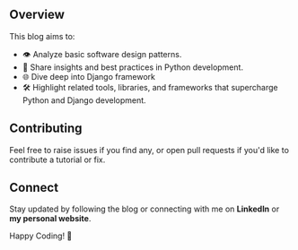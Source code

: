## **Overview**

This blog aims to:

- 👁️ Analyze basic software design patterns.
- 🐍 Share insights and best practices in Python development.
- 🌐 Dive deep into Django framework
- 🛠 Highlight related tools, libraries, and frameworks that supercharge Python and Django development.

## **Contributing**

Feel free to raise issues if you find any, or open pull requests if you'd like to contribute a tutorial or fix.

## **Connect**

Stay updated by following the blog or connecting with me on **LinkedIn** or **my personal website**.

Happy Coding! 🚀
